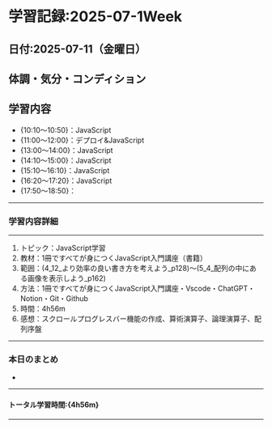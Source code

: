 # 学習記録:2025-07-1Week

## 日付:2025-07-11（金曜日）

## 体調・気分・コンディション

## 学習内容
- {10:10〜10:50}：JavaScript
- {11:00〜12:00}：デプロイ&JavaScript
- {13:00〜14:00}：JavaScript
- {14:10〜15:00}：JavaScript
- {15:10〜16:10}：JavaScript
- {16:20〜17:20}：JavaScript
- {17:50〜18:50}：

---

### 学習内容詳細

---

1. トピック：JavaScript学習
1. 教材：1冊ですべてが身につくJavaScript入門講座（書籍）
1. 範囲：(4_12_より効率の良い書き方を考えよう_p128)〜(5_4_配列の中にある画像を表示しよう_p162)
1. 方法：1冊ですべてが身につくJavaScript入門講座・Vscode・ChatGPT・Notion・Git・Github
1. 時間：4h56m
1. 感想：スクロールプログレスバー機能の作成、算術演算子、論理演算子、配列序盤

---

### 本日のまとめ
- 
---

#### トータル学習時間:{4h56m}

---
